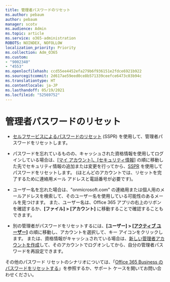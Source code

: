 ```yaml
---
title: 管理者パスワードのリセット
ms.author: pebaum
author: pebaum
manager: scotv
ms.audience: Admin
ms.topic: article
ms.service: o365-administration
ROBOTS: NOINDEX, NOFOLLOW
localization_priority: Priority
ms.collection: Adm_O365
ms.custom:
- "9002340"
- "4553"
ms.openlocfilehash: ccd55ee4452efa279b6f936151e2fdce6921b922
ms.sourcegitcommit: 2d617ae59eed0ce8b571339ceefce6473c03b94c
ms.translationtype: HT
ms.contentlocale: ja-JP
ms.lasthandoff: 05/19/2021
ms.locfileid: "52569752"
---
```

# <a name="admin-password-reset"></a>管理者パスワードのリセット

- [セルフサービスによるパスワードのリセット](https://passwordreset.microsoftonline.com/) (SSPR) を使用して、管理者パスワードをリセットします。

- パスワードを忘れているものの、キャッシュされた資格情報を使用してログインしている場合は、[[マイ アカウント]、[セキュリティ情報]](https://mysignins.microsoft.com/security-info) の順に移動した先でセキュリティ情報の追加または変更を行ってから、[SSPR](https://passwordreset.microsoftonline.com/) を使用してパスワードをリセットします。 (ほとんどのアカウントでは、リセットを完了するために連絡用メール アドレスと電話番号が必要です)。

- ユーザー名を忘れた場合は、"onmicrosoft.com" の連絡用または個人用のメールアドレスを検索して、そのユーザー名を使用している可能性のあるメールを見つけます。  また、ユーザー名は、Office 365 アプリの右上のリボンを確認するか、**[ファイル] > [アカウント]** に移動することで確認することもできます。

- 別の管理者がパスワードをリセットするには、**[ユーザー] > [[アクティブ ユーザー]](https://portal.office.com/adminportal/home#/users)** の順に移動し、アカウントを選択して、キー アイコンをクリックします。  または、資格情報がキャッシュされている場合は、[新しい管理者アカウントを作成](https://portal.office.com/adminportal/home#/users)して、そのアカウントでログオンしてから、自分の管理者パスワードを再設定できます。

その他のパスワード リセットのシナリオについては、「[Office 365 Business のパスワードをリセットする](/microsoft-365/admin/add-users/reset-passwords)」を参照するか、サポート ケースを開いてお問い合わせください。
